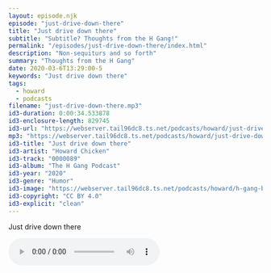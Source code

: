 ```yaml
---
layout: episode.njk
episode: "just-drive-down-there"
title: "Just drive down there"
subtitle: "Subtitle? Thoughts from the H Gang!"
permalink: "/episodes/just-drive-down-there/index.html"
description: "Non-sequiturs and so forth"
summary: "Thoughts from the H Gang"
date: 2020-03-6T13:29:00-5
keywords: "Just drive down there"
tags:
  - howard
  - podcasts
filename: "just-drive-down-there.mp3"
id3-duration: 0:00:34.533878
id3-enclosure-length: 829745
id3-url: "https://webserver.tail96dc8.ts.net/podcasts/howard/just-drive-down-there.mp3"
mp3: "https://webserver.tail96dc8.ts.net/podcasts/howard/just-drive-down-there.mp3"
id3-title: "Just drive down there"
id3-artist: "Howard Chicken"
id3-track: "0000089"
id3-album: "The H Gang Podcast"
id3-year: "2020"
id3-genre: "Humor"
id3-image: "https://webserver.tail96dc8.ts.net/podcasts/howard/h-gang-bold.jpg"
id3-copyright: "CC BY 4.0"
id3-explicit: "clean"
---
```

Just drive down there

<audio controls>
  <source src="https://webserver.tail96dc8.ts.net/podcasts/howard/just-drive-down-there.mp3">
</audio>
